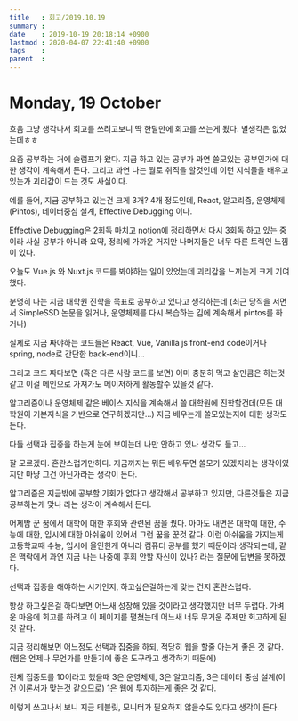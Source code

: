 ```yaml
---
title   : 회고/2019.10.19
summary : 
date    : 2019-10-19 20:18:14 +0900
lastmod : 2020-04-07 22:41:40 +0900
tags    : 
parent  : 
---
```


# Monday, 19 October

흐음 그냥 생각나서 회고를 쓰려고보니 딱 한달만에 회고를 쓰는게 됬다. 별생각은 없었는데ㅎㅎ

요즘 공부하는 거에 슬럼프가 왔다. 지금 하고 있는 공부가 과연 쓸모있는 공부인가에 대한 생각이 계속해서 든다. 그리고 과연 나는 뭘로 취직을 할것인데 이런 지식들을 배우고 있는가 괴리감이 드는 것도 사실이다.

예를 들어, 지금 공부하고 있는건 크게 3개? 4개 정도인데, React, 알고리즘, 운영체제(Pintos), 데이터중심 설계, Effective Debugging 이다.

Effective Debugging은 2회독 마치고 notion에 정리하면서 다시 3회독 하고 있는 중이라 사실 공부가 아니라 요약, 정리에 가까운 거지만 나머지들은 너무 다른 트렉인 느낌이 있다.

오늘도 Vue.js 와 Nuxt.js 코드를 봐야하는 일이 있었는데 괴리감을 느끼는게 크게 기여했다.

분명히 나는 지금 대학원 진학을 목표로 공부하고 있다고 생각하는데 (최근 당직을 서면서 SimpleSSD 논문을 읽거나, 운영체제를 다시 복습하는 김에 계속해서 pintos를 하거나)

실제로 지금 짜야하는 코드들은 React, Vue, Vanilla js front-end code이거나 spring, node로 간단한 back-end이니...

그리고 코드 짜다보면 (혹은 다른 사람 코드를 보면) 이미 충분히 먹고 살만큼은 하는것 같고 이걸 메인으로 가져가도 메이저하게 활동할수 있을것 같다.

알고리즘이나 운영체제 같은 베이스 지식을 계속해서 쓸 대학원에 진학할건데(모든 대학원이 기본지식을 기반으로 연구하겠지만...) 지금 배우는게 쓸모있는지에 대한 생각도 든다.

다들 선택과 집중을 하는게 눈에 보이는데 나만 안하고 있나 생각도 들고...

잘 모르겠다. 혼란스럽기만하다. 지금까지는 뭐든 배워두면 쓸모가 있겠지라는 생각이였지만 마냥 그건 아닌가라는 생각이 든다.

알고리즘은 지금밖에 공부할 기회가 없다고 생각해서 공부하고 있지만, 다른것들은 지금 공부하는게 맞나 라는 생각이 계속해서 든다.

어제밤 꾼 꿈에서 대학에 대한 후회와 관련된 꿈을 꿨다. 아마도 내면은 대학에 대한, 수능에 대한, 입시에 대한 아쉬움이 있어서 그런 꿈을 꾼것 같다. 이런 아쉬움을 가지는게 고등학교때 수능, 입시에 올인한게 아니라 컴퓨터 공부를 했기 때문이라 생각되는데, 같은 맥락에서 과연 지금 나는 나중에 후회 안할 자신이 있나? 라는 질문에 답변을 못하겠다.

선택과 집중을 해야하는 시기인지, 하고싶은걸하는게 맞는 건지 혼란스럽다.

항상 하고싶은걸 하다보면 어느새 성장해 있을 것이라고 생각했지만 너무 두렵다. 가벼운 마음에 회고를 하려고 이 페이지를 펼쳤는데 어느새 너무 무거운 주제만 회고하게 된것 같다.

지금 정리해보면 어느정도 선택과 집중을 하되, 적당히 웹을 할줄 아는게 좋은 것 같다.(웹은 언제나 무언가를 만들기에 좋은 도구라고 생각하기 때문에)

전체 집중도를 10이라고 했을때 3은 운영체제, 3은 알고리즘, 3은 데이터 중심 설계(이건 이론서가 맞는것 같으므로) 1은 웹에 투자하는게 좋은 것 같다.

이렇게 쓰고나서 보니 지금 테블릿, 모니터가 필요하지 않을수도 있다고 생각이 든다.

